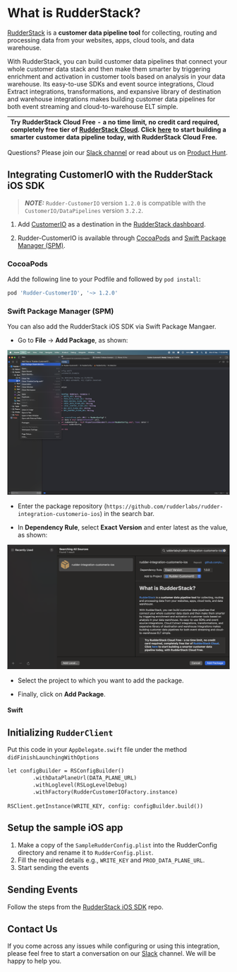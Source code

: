 # What is RudderStack?

[RudderStack](https://rudderstack.com/) is a **customer data pipeline tool** for collecting, routing and processing data from your websites, apps, cloud tools, and data warehouse.

With RudderStack, you can build customer data pipelines that connect your whole customer data stack and then make them smarter by triggering enrichment and activation in customer tools based on analysis in your data warehouse. Its easy-to-use SDKs and event source integrations, Cloud Extract integrations, transformations, and expansive library of destination and warehouse integrations makes building customer data pipelines for both event streaming and cloud-to-warehouse ELT simple. 

| Try **RudderStack Cloud Free** - a no time limit, no credit card required, completely free tier of [RudderStack Cloud](https://resources.rudderstack.com/rudderstack-cloud). Click [here](https://app.rudderlabs.com/signup?type=freetrial) to start building a smarter customer data pipeline today, with RudderStack Cloud Free. |
|:------|

Questions? Please join our [Slack channel](https://resources.rudderstack.com/join-rudderstack-slack) or read about us on [Product Hunt](https://www.producthunt.com/posts/rudderstack).

## Integrating CustomerIO with the RudderStack iOS SDK

> **_NOTE:_** `Rudder-CustomerIO` version `1.2.0` is compatible with the `CustomerIO/DataPipelines` version `3.2.2`. 

1. Add [CustomerIO](https://customer.io/) as a destination in the [RudderStack dashboard](https://app.rudderstack.com/).

2. Rudder-CustomerIO is available through [CocoaPods](https://cocoapods.org) and [Swift Package Manager (SPM)](https://www.swift.org/package-manager/). 

### CocoaPods
Add the following line to your Podfile and followed by `pod install`:

```ruby
pod 'Rudder-CustomerIO', '~> 1.2.0'
```

### Swift Package Manager (SPM)

You can also add the RudderStack iOS SDK via Swift Package Mangaer.

* Go to **File** -> **Add Package**, as shown:

![add_package](screenshots/add_package.png)

* Enter the package repository (`https://github.com/rudderlabs/rudder-integration-customerio-ios`) in the search bar.

*  In **Dependency Rule**, select **Exact Version** and enter latest as the value, as shown:

![add_package](screenshots/set_dependency.png)

* Select the project to which you want to add the package.

* Finally, click on **Add Package**.

#### Swift

## Initializing ```RudderClient```

Put this code in your ```AppDelegate.swift``` file under the method ```didFinishLaunchingWithOptions```
```
let configBuilder = RSConfigBuilder()
        .withDataPlaneUrl(DATA_PLANE_URL)
        .withLoglevel(RSLogLevelDebug)
        .withFactory(RudderCustomerIOFactory.instance)
            
RSClient.getInstance(WRITE_KEY, config: configBuilder.build())

```

## Setup the sample iOS app

1. Make a copy of the `SampleRudderConfig.plist` into the RudderConfig directory and rename it to `RudderConfig.plist`.
2. Fill the required details e.g., `WRITE_KEY` and `PROD_DATA_PLANE_URL`.
3. Start sending the events

## Sending Events

Follow the steps from the [RudderStack iOS SDK](https://github.com/rudderlabs/rudder-sdk-ios#sending-events) repo.

## Contact Us

If you come across any issues while configuring or using this integration, please feel free to start a conversation on our [Slack](https://resources.rudderstack.com/join-rudderstack-slack) channel. We will be happy to help you.

